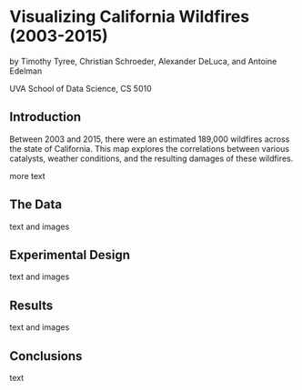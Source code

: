 # Visualizing California Wildfires (2003-2015)
by Timothy Tyree, Christian Schroeder, Alexander DeLuca, and Antoine Edelman

UVA School of Data Science, CS 5010

## Introduction
Between 2003 and 2015, there were an estimated 189,000 wildfires across the state of California. This map explores the correlations between various catalysts, weather conditions, and the resulting damages of these wildfires.

more text

## The Data
text and images

## Experimental Design
text and images

## Results
text and images

## Conclusions
text